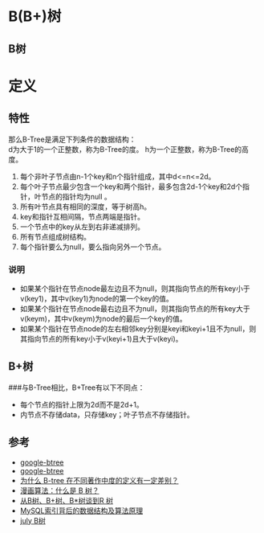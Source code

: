 # B(B+)树
## B树
# 定义
## 特性
那么B-Tree是满足下列条件的数据结构：<br>
d为大于1的一个正整数，称为B-Tree的度。
h为一个正整数，称为B-Tree的高度。
1. 每个非叶子节点由n-1个key和n个指针组成，其中d<=n<=2d。
2. 每个叶子节点最少包含一个key和两个指针，最多包含2d-1个key和2d个指针，叶节点的指针均为null 。
3. 所有叶节点具有相同的深度，等于树高h。
4. key和指针互相间隔，节点两端是指针。
5. 一个节点中的key从左到右非递减排列。
6. 所有节点组成树结构。
7. 每个指针要么为null，要么指向另外一个节点。

### 说明
* 如果某个指针在节点node最左边且不为null，则其指向节点的所有key小于v(key1)，其中v(key1)为node的第一个key的值。
* 如果某个指针在节点node最右边且不为null，则其指向节点的所有key大于v(keym)，其中v(keym)为node的最后一个key的值。
* 如果某个指针在节点node的左右相邻key分别是keyi和keyi+1且不为null，则其指向节点的所有key小于v(keyi+1)且大于v(keyi)。

## B+树
###与B-Tree相比，B+Tree有以下不同点：
* 每个节点的指针上限为2d而不是2d+1。
* 内节点不存储data，只存储key；叶子节点不存储指针。

## 参考
- [google-btree](https://godoc.org/github.com/google/btree)
- [google-btree](https://github.com/google/btree)
- [为什么 B-tree 在不同著作中度的定义有一定差别？](https://www.zhihu.com/question/19836260)
- [漫画算法：什么是 B 树？](http://blog.jobbole.com/111757/)
- [从B树、B+树、B*树谈到R 树](https://blog.csdn.net/v_JULY_v/article/details/6530142)
- [MySQL索引背后的数据结构及算法原理](http://blog.codinglabs.org/articles/theory-of-mysql-index.html)
- [july B树](https://github.com/julycoding/The-Art-Of-Programming-By-July/blob/master/ebook/zh/03.02.md)
